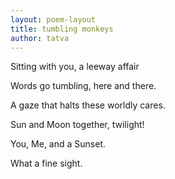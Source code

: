 ```yaml
---
layout: poem-layout
title: tumbling monkeys
author: tatva
---
```


Sitting with you, a leeway affair

Words go tumbling, here and there.

A gaze that halts these worldly cares.

Sun and Moon together, twilight!

You, Me, and a Sunset.

What a fine sight.
